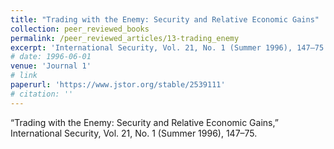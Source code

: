 ```yaml
---
title: "Trading with the Enemy: Security and Relative Economic Gains"
collection: peer_reviewed_books
permalink: /peer_reviewed_articles/13-trading_enemy
excerpt: 'International Security, Vol. 21, No. 1 (Summer 1996), 147–75.'
# date: 1996-06-01
venue: 'Journal 1'
# link 
paperurl: 'https://www.jstor.org/stable/2539111' 
# citation: ''
---
```

“Trading with the Enemy: Security and Relative Economic Gains,” International Security, Vol. 21, No. 1 (Summer 1996), 147–75.
<!-- [Download paper here](http://academicpages.github.io/files/paper1.pdf) -->

<!-- Recommended citation: Your Name, You. (2009). "Paper Title Number 1." <i>Journal 1</i>. 1(1). -->
